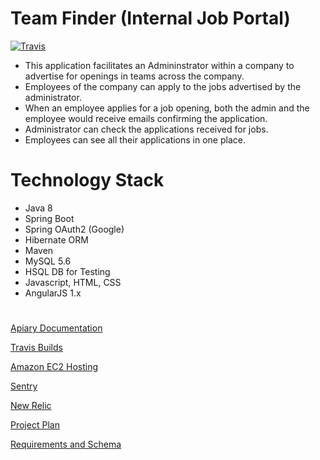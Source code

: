 # Team Finder (Internal Job Portal)

[![Travis](https://img.shields.io/travis/chandu9013/Job-Portal.svg)](https://github.com/chandu9013/Job-Portal)

- This application facilitates an Admininstrator within a company to advertise for openings in teams across the company.
- Employees of the company can apply to the jobs advertised by the administrator.
- When an employee applies for a job opening, both the admin and the employee would receive emails confirming the application.
- Administrator can check the applications received for jobs.
- Employees can see all their applications in one place.

# Technology Stack

- Java 8
- Spring Boot
- Spring OAuth2 (Google)
- Hibernate ORM
- Maven
- MySQL 5.6
- HSQL DB for Testing
- Javascript, HTML, CSS
- AngularJS 1.x

#
[Apiary Documentation](https://app.apiary.io/jobportal/editor)

[Travis Builds](https://travis-ci.org/chandu9013/Job-Portal/builds)

[Amazon EC2 Hosting](http://ec2-54-191-69-225.us-west-2.compute.amazonaws.com/Job-Portal/)

[Sentry](https://sentry.io/practo-qv/)

[New Relic](https://rpm.newrelic.com/accounts/1461067/applications/26654791)

[Project Plan](https://docs.google.com/a/practo.com/spreadsheets/d/1R4PdEij1LNugL5dutdMDSrgMzLRkrV5zb-6EFJyVIbs/edit?usp=sharing)

[Requirements and Schema](https://docs.google.com/document/d/1jCNuI619RdNF4cGj3RQHkT30_3KEIeMMgOsTY-e8Rf8/edit?usp=sharing)
